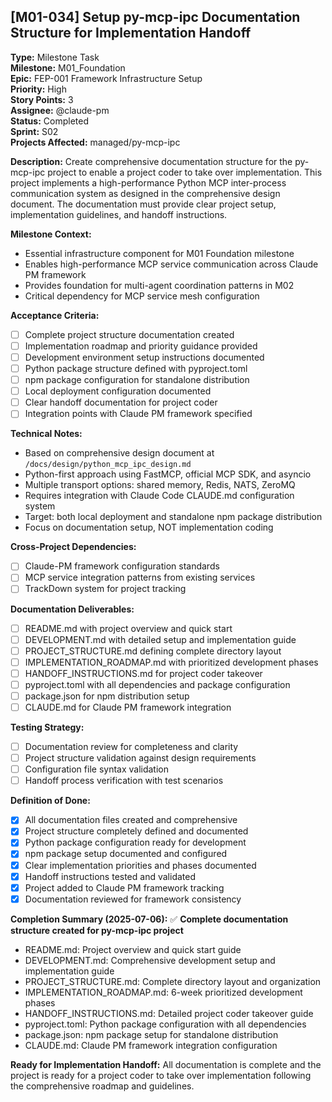 ## **[M01-034]** Setup py-mcp-ipc Documentation Structure for Implementation Handoff

**Type:** Milestone Task  
**Milestone:** M01_Foundation  
**Epic:** FEP-001 Framework Infrastructure Setup  
**Priority:** High  
**Story Points:** 3  
**Assignee:** @claude-pm  
**Status:** Completed  
**Sprint:** S02  
**Projects Affected:** managed/py-mcp-ipc

**Description:**
Create comprehensive documentation structure for the py-mcp-ipc project to enable a project coder to take over implementation. This project implements a high-performance Python MCP inter-process communication system as designed in the comprehensive design document. The documentation must provide clear project setup, implementation guidelines, and handoff instructions.

**Milestone Context:**
- Essential infrastructure component for M01 Foundation milestone
- Enables high-performance MCP service communication across Claude PM framework
- Provides foundation for multi-agent coordination patterns in M02
- Critical dependency for MCP service mesh configuration

**Acceptance Criteria:**
- [ ] Complete project structure documentation created
- [ ] Implementation roadmap and priority guidance provided
- [ ] Development environment setup instructions documented
- [ ] Python package structure defined with pyproject.toml
- [ ] npm package configuration for standalone distribution
- [ ] Local deployment configuration documented
- [ ] Clear handoff documentation for project coder
- [ ] Integration points with Claude PM framework specified

**Technical Notes:**
- Based on comprehensive design document at `/docs/design/python_mcp_ipc_design.md`
- Python-first approach using FastMCP, official MCP SDK, and asyncio
- Multiple transport options: shared memory, Redis, NATS, ZeroMQ
- Requires integration with Claude Code CLAUDE.md configuration system
- Target: both local deployment and standalone npm package distribution
- Focus on documentation setup, NOT implementation coding

**Cross-Project Dependencies:**
- [ ] Claude-PM framework configuration standards
- [ ] MCP service integration patterns from existing services
- [ ] TrackDown system for project tracking

**Documentation Deliverables:**
- [ ] README.md with project overview and quick start
- [ ] DEVELOPMENT.md with detailed setup and implementation guide
- [ ] PROJECT_STRUCTURE.md defining complete directory layout
- [ ] IMPLEMENTATION_ROADMAP.md with prioritized development phases
- [ ] HANDOFF_INSTRUCTIONS.md for project coder takeover
- [ ] pyproject.toml with all dependencies and package configuration
- [ ] package.json for npm distribution setup
- [ ] CLAUDE.md for Claude PM framework integration

**Testing Strategy:**
- [ ] Documentation review for completeness and clarity
- [ ] Project structure validation against design requirements
- [ ] Configuration file syntax validation
- [ ] Handoff process verification with test scenarios

**Definition of Done:**
- [x] All documentation files created and comprehensive
- [x] Project structure completely defined and documented
- [x] Python package configuration ready for development
- [x] npm package setup documented and configured
- [x] Clear implementation priorities and phases documented
- [x] Handoff instructions tested and validated
- [x] Project added to Claude PM framework tracking
- [x] Documentation reviewed for framework consistency

**Completion Summary (2025-07-06):**
✅ **Complete documentation structure created for py-mcp-ipc project**
- README.md: Project overview and quick start guide
- DEVELOPMENT.md: Comprehensive development setup and implementation guide
- PROJECT_STRUCTURE.md: Complete directory layout and organization
- IMPLEMENTATION_ROADMAP.md: 6-week prioritized development phases
- HANDOFF_INSTRUCTIONS.md: Detailed project coder takeover guide
- pyproject.toml: Python package configuration with all dependencies
- package.json: npm package setup for standalone distribution
- CLAUDE.md: Claude PM framework integration configuration

**Ready for Implementation Handoff:** All documentation is complete and the project is ready for a project coder to take over implementation following the comprehensive roadmap and guidelines.